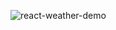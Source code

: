 ![react-weather-demo](https://user-images.githubusercontent.com/13275149/30088717-0ee8c484-9276-11e7-8916-8d8e57466258.png)

